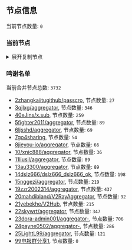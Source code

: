 
## 节点信息
当前节点数量: `0`
### 当前节点
<details>
  <summary>展开复制节点</summary>

    

</details>

### 鸣谢名单
当前合并节点总数: `3732`
- [2zhangkaiitugithub/passcro](https://github.com/zhangkaiitugithub/passcro), 节点数量: `27`
- [3qjlxg/aggregator](https://github.com/qjlxg/aggregator), 节点数量: `346`
- [40xJins/x.sub](https://github.com/0xJins/x.sub), 节点数量: `259`
- [5fighter2011/aggregator](https://github.com/fighter2011/aggregator), 节点数量: `89`
- [6ljsshd/aggregator](https://github.com/ljsshd/aggregator), 节点数量: `69`
- [7go4sharing](https://github.com/go4sharing), 节点数量: `54`
- [8jieyou-io/aggregator](https://github.com/jieyou-io/aggregator), 节点数量: `66`
- [10/xnic888/aggregator](https://github.com/xnic888/aggregator), 节点数量: `36`
- [11liusil/aggregator](https://github.com/liusil/aggregator), 节点数量: `89`
- [13au3300/aggregator](https://github.com/au3300/aggregator), 节点数量: `89`
- [14dslz666/dslz666_dslz666_ok](https://github.com/dslz666/dslz666_dslz666_ok), 节点数量: `198`
- [15nggezi/aggregator](https://github.com/nggezi/aggregator), 节点数量: `219`
- [19zzr2002314/aggregator](https://github.com/zzr2002314/aggregator), 节点数量: `437`
- [20mahdibland/V2RayAggregator](https://github.com/mahdibland/V2RayAggregator), 节点数量: `92`
- [21yebekhe/V2Hub](https://github.com/yebekhe/V2Hub), 节点数量: `215`
- [22skywrt/aggregator](https://github.com/skywrt/aggregator), 节点数量: `347`
- [23dora-admin001/aggregator-](https://github.com/dora-admin001/aggregator-), 节点数量: `706`
- [24payne0502/aggregator-](https://github.com/payne0502/aggregator-), 节点数量: `286`
- [25LightL99/aggregator](https://github.com/LightL99/aggregator), 节点数量: `121`
- [99电报群分享1](https://github.com/cdddbc/getAirport), 节点数量: `0`



